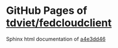 GitHub Pages of [tdviet/fedcloudclient](https://github.com/tdviet/fedcloudclient.git)
===
Sphinx html documentation of [a4e3dd46](https://github.com/tdviet/fedcloudclient/tree/a4e3dd4614f50f0676c6ba8d8d4b2ef467b7a77f)
